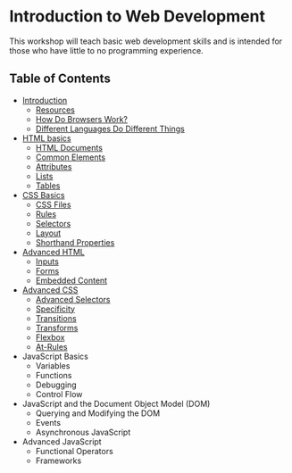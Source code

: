 # Introduction to Web Development

This workshop will teach basic web development skills and is intended for those who have little to no programming experience.

## Table of Contents

* [Introduction](https://github.com/mrnyby/iwd-workshop/blob/master/introduction.md)
  * [Resources](https://github.com/mrnyby/iwd-workshop/blob/master/introduction.md#resources)
  * [How Do Browsers Work?](https://github.com/mrnyby/iwd-workshop/blob/master/introduction.md#how-do-browsers-work)
  * [Different Languages Do Different Things](https://github.com/mrnyby/iwd-workshop/blob/master/introduction.md#different-languages-do-different-things)
* [HTML basics](https://github.com/mrnyby/iwd-workshop/blob/master/html-basics.md)
  * [HTML Documents](https://github.com/mrnyby/iwd-workshop/blob/master/html-basics.md#html-documents)
  * [Common Elements](https://github.com/mrnyby/iwd-workshop/blob/master/html-basics.md#common-elements)
  * [Attributes](https://github.com/mrnyby/iwd-workshop/blob/master/html-basics.md#attributes)
  * [Lists](https://github.com/mrnyby/iwd-workshop/blob/master/html-basics.md#lists)
  * [Tables](https://github.com/mrnyby/iwd-workshop/blob/master/html-basics.md#tables)
* [CSS Basics](https://github.com/mrnyby/iwd-workshop/blob/master/css-basics.md)
  * [CSS Files](https://github.com/mrnyby/iwd-workshop/blob/master/css-basics.md#css-files)
  * [Rules](https://github.com/mrnyby/iwd-workshop/blob/master/css-basics.md#rules)
  * [Selectors](https://github.com/mrnyby/iwd-workshop/blob/master/css-basics.md#selectors)
  * [Layout](https://github.com/mrnyby/iwd-workshop/blob/master/css-basics.md#layout)
  * [Shorthand Properties](https://github.com/mrnyby/iwd-workshop/blob/master/css-basics.md#shorthand-properties)
* [Advanced HTML](https://github.com/mrnyby/iwd-workshop/blob/master/advanced-html.md)
  * [Inputs](https://github.com/mrnyby/iwd-workshop/blob/master/advanced-html.md#inputs)
  * [Forms](https://github.com/mrnyby/iwd-workshop/blob/master/advanced-html.md#forms)
  * [Embedded Content](https://github.com/mrnyby/iwd-workshop/blob/master/advanced-html.md#embedded-content)
* [Advanced CSS](https://github.com/mrnyby/iwd-workshop/blob/master/advanced-css.md)
  * [Advanced Selectors](https://github.com/mrnyby/iwd-workshop/blob/master/advanced-css.md#advanced-selectors)
  * [Specificity](https://github.com/mrnyby/iwd-workshop/blob/master/advanced-css.md#specificity)
  * [Transitions](https://github.com/mrnyby/iwd-workshop/blob/master/advanced-css.md#transitions)
  * [Transforms](https://github.com/mrnyby/iwd-workshop/blob/master/advanced-css.md#transforms)
  * [Flexbox](https://github.com/mrnyby/iwd-workshop/blob/master/advanced-css.md#flexbox)
  * [At-Rules](https://github.com/mrnyby/iwd-workshop/blob/master/advanced-css.md#at-rules)
* JavaScript Basics
  * Variables
  * Functions
  * Debugging
  * Control Flow
* JavaScript and the Document Object Model (DOM)
  * Querying and Modifying the DOM
  * Events
  * Asynchronous JavaScript
* Advanced JavaScript
  * Functional Operators
  * Frameworks
